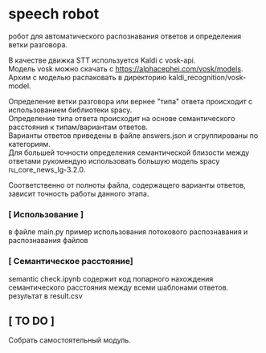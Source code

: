 # speech robot
 робот для автоматического распознавания ответов и определения ветки разговора.  
 
В качестве движка  STT используется Kaldi с vosk-api.  
Модель vosk можно скачать с https://alphacephei.com/vosk/models.  
Архим с моделью распаковать в директорию kaldi_recognition/vosk-model.
 
 Определение ветки разговора или вернее "типа" ответа происходит с использованием библиотеки spacy.  
 Определение типа ответа происходит на основе семантического расстояния к типам/вариантам ответов.  
 Варианты ответов приведены в файле answers.json и сгруппированы по категориям.  
 Для большей точности определения семантической близости между ответами рукомендую использовать большую модель spacy ru_core_news_lg-3.2.0.
 
 Соответственно от полноты файла, содержащего варианты ответов, зависит точность работы данного этапа.

### [ Использование ]  
 в файле main.py пример использования потокового распознавания и распознавания файлов

### [ Семантическое расстояние]
 semantic check.ipynb содержит код попарного нахождения семантического расстояния между всеми шаблонами ответов. результат в result.csv
 
## [ TO DO ]
 Собрать самостоятельный модуль.



